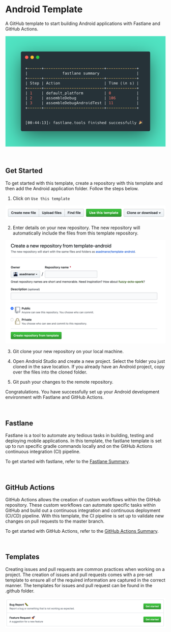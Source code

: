 # Android Template

A GitHub template to start building Android applications with Fastlane and GitHub Actions.

![](docs/images/fastlane_summary.png)

</br>

## Get Started

To get started with this template, create a repository with this template and then add the Android application folder. Follow the steps below.

1. Click on `Use this template`

![](docs/images/template.png)

2. Enter details on your new repository. The new repository will automatically include the files from this template repository.

![](docs/images/template_repository.png)

3. Git clone your new repository on your local machine.

4. Open Android Studio and create a new project. Select the folder you just cloned in the save location. If you already have an Android project, copy over the files into the cloned folder.

5. Git push your changes to the remote repository.

Congratulations. You have successfully set up your Android development environment with Fastlane and GitHub Actions.

</br>

## Fastlane

Fastlane is a tool to automate any tedious tasks in building, testing and deploying mobile applications. In this template, the fastlane template is set up to run specific gradle commands locally and on the GitHub Actions continuous integration (CI) pipeline.

To get started with fastlane, refer to the [Fastlane Summary](docs/fastlane.md).

</br>

## GitHub Actions

GitHub Actions allows the creation of custom workflows within the GitHub repository. These custom workflows can automate specific tasks within GitHub and build out a continuous integration and continuous deployment (CI/CD) pipeline. With this template, the CI pipeline is set up to validate new changes on pull requests to the master branch.

To get started with GitHub Actions, refer to the [GitHub Actions Summary](docs/github-actions.md).

</br>

## Templates

Creating issues and pull requests are common practices when working on a project. The creation of issues and pull requests comes with a pre-set template to ensure all of the required information are captured in the correct manner. The templates for issues and pull request can be found in the .github folder. 

![](docs/images/issue_template.png)

</br>